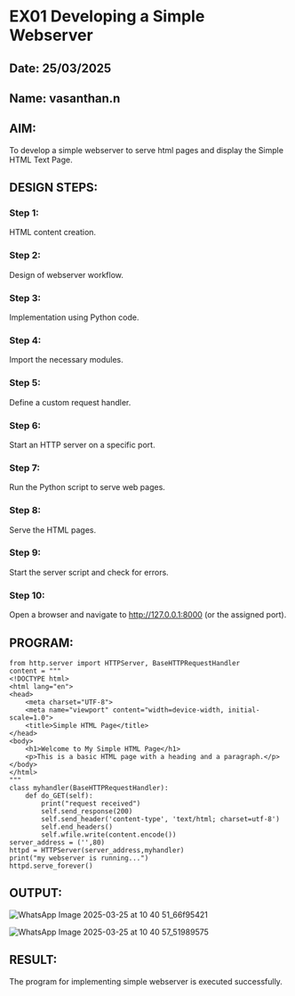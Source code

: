 # EX01 Developing a Simple Webserver
## Date: 25/03/2025
## Name: vasanthan.n
## AIM:
To develop a simple webserver to serve html pages and display the Simple HTML Text Page.

## DESIGN STEPS:
### Step 1: 
HTML content creation.

### Step 2:
Design of webserver workflow.

### Step 3:
Implementation using Python code.

### Step 4:
Import the necessary modules.

### Step 5:
Define a custom request handler.

### Step 6:
Start an HTTP server on a specific port.

### Step 7:
Run the Python script to serve web pages.

### Step 8:
Serve the HTML pages.

### Step 9:
Start the server script and check for errors.

### Step 10:
Open a browser and navigate to http://127.0.0.1:8000 (or the assigned port).

## PROGRAM:
```
from http.server import HTTPServer, BaseHTTPRequestHandler
content = """
<!DOCTYPE html>
<html lang="en">
<head>
    <meta charset="UTF-8">
    <meta name="viewport" content="width=device-width, initial-scale=1.0">
    <title>Simple HTML Page</title>
</head>
<body>
    <h1>Welcome to My Simple HTML Page</h1>
    <p>This is a basic HTML page with a heading and a paragraph.</p>
</body>
</html>
"""
class myhandler(BaseHTTPRequestHandler):
    def do_GET(self):
        print("request received")
        self.send_response(200)
        self.send_header('content-type', 'text/html; charset=utf-8')
        self.end_headers()
        self.wfile.write(content.encode())
server_address = ('',80)
httpd = HTTPServer(server_address,myhandler)
print("my webserver is running...")
httpd.serve_forever()
```


## OUTPUT:

![WhatsApp Image 2025-03-25 at 10 40 51_66f95421](https://github.com/user-attachments/assets/644f5415-aea0-4352-9429-1150486cf75c)

![WhatsApp Image 2025-03-25 at 10 40 57_51989575](https://github.com/user-attachments/assets/cec3a7c5-4ec8-4015-8441-6e352b32e3d7)


## RESULT:
The program for implementing simple webserver is executed successfully.
